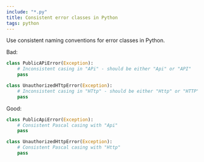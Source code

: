 ```yaml
---
include: "*.py"
title: Consistent error classes in Python
tags: python
---
```


Use consistent naming conventions for error classes in Python.

Bad:

```python
class PublicAPiError(Exception):
    # Inconsistent casing in "APi" - should be either "Api" or "API"
    pass

class UnauthorizedHTtpError(Exception):
    # Inconsistent casing in "HTtp" - should be either "Http" or "HTTP"
    pass
```

Good:

```python
class PublicApiError(Exception):
    # Consistent Pascal casing with "Api"
    pass

class UnauthorizedHttpError(Exception):
    # Consistent Pascal casing with "Http"
    pass
```

